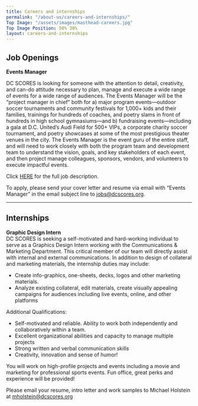 ```yaml
---
title: Careers and internships
permalink: "/about-us/careers-and-internships/"
Top Image: "/assets/images/masthead-careers.jpg"
Top Image Position: 50% 30%
layout: careers-and-internships
---
```


## Job Openings

**Events Manager** <br>

DC SCORES is looking for someone with the attention to detail, creativity, and can-do attitude necessary to plan, manage and execute a wide range of events for a wide range of audiences. The Events Manager will be the “project manager in chief” both for a) major program events—outdoor soccer tournaments and community festivals for 1,000+ kids and their families, trainings for hundreds of coaches, and poetry slams in front of hundreds in high school gymnasiums—and b) fundraising events—including a gala at D.C. United’s Audi Field for 500+ VIPs, a corporate charity soccer tournament, and poetry showcases at some of the most prestigious theater venues in the city. The Events Manager is the event guru of the entire staff, and will need to work closely with both the program team and development team to understand the vision, goals, and key stakeholders of each event, and then project manage colleagues, sponsors, vendors, and volunteers to execute impactful events.

Click [HERE](https://drive.google.com/file/d/1vPWjlARnnHfni4XjY3D2e8F3TOyvB8-v/view?usp=sharing) for the full job description.

To apply, please send your cover letter and resume via email with “Events Manager” in the email subject line to jobs@dcscores.org.
 
---

## Internships

**Graphic Design Intern** <br>
DC SCORES is seeking a self-motivated and hard-working individual to serve as a Graphics Design Intern working with the Communications & Marketing Department. This critical member of our team will directly assist with internal and external communications.  In addition to design of collateral and marketing materials, the internship duties may include:

* Create info-graphics, one-sheets, decks, logos and other marketing materials.
* Analyze existing collateral, edit materials, create visually appealing campaigns for audiences including live events, online, and other platforms

Additional Qualifications:

* Self-motivated and reliable. Ability to work both independently and collaboratively within a team.
* Excellent organizational abilities and capacity to manage multiple projects
* Strong written and verbal communication skills
* Creativity, innovation and sense of humor!

You will work on high-profile projects and events including a movie and marketing for professional sports events. Fun office, great perks and experience will be provided!

Please email your resume, intro letter and work samples to Michael Holstein at mholstein@dcscores.org